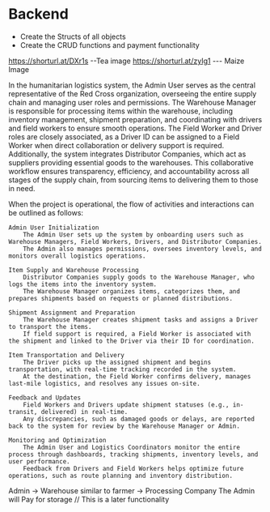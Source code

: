 # Backend 
- Create the Structs of all objects 
- Create the CRUD functions and payment functionality 


https://shorturl.at/DXr1s --Tea image
https://shorturl.at/zyIg1 --- Maize Image

In the humanitarian logistics system, the Admin User serves as the central representative of the Red Cross organization, overseeing the entire supply chain and managing user roles and permissions. The Warehouse Manager is responsible for processing items within the warehouse, including inventory management, shipment preparation, and coordinating with drivers and field workers to ensure smooth operations. The Field Worker and Driver roles are closely associated, as a Driver ID can be assigned to a Field Worker when direct collaboration or delivery support is required. Additionally, the system integrates Distributor Companies, which act as suppliers providing essential goods to the warehouses. This collaborative workflow ensures transparency, efficiency, and accountability across all stages of the supply chain, from sourcing items to delivering them to those in need.

When the project is operational, the flow of activities and interactions can be outlined as follows:

    Admin User Initialization
        The Admin User sets up the system by onboarding users such as Warehouse Managers, Field Workers, Drivers, and Distributor Companies.
        The Admin also manages permissions, oversees inventory levels, and monitors overall logistics operations.

    Item Supply and Warehouse Processing
        Distributor Companies supply goods to the Warehouse Manager, who logs the items into the inventory system.
        The Warehouse Manager organizes items, categorizes them, and prepares shipments based on requests or planned distributions.

    Shipment Assignment and Preparation
        The Warehouse Manager creates shipment tasks and assigns a Driver to transport the items.
        If field support is required, a Field Worker is associated with the shipment and linked to the Driver via their ID for coordination.

    Item Transportation and Delivery
        The Driver picks up the assigned shipment and begins transportation, with real-time tracking recorded in the system.
        At the destination, the Field Worker confirms delivery, manages last-mile logistics, and resolves any issues on-site.

    Feedback and Updates
        Field Workers and Drivers update shipment statuses (e.g., in-transit, delivered) in real-time.
        Any discrepancies, such as damaged goods or delays, are reported back to the system for review by the Warehouse Manager or Admin.

    Monitoring and Optimization
        The Admin User and Logistics Coordinators monitor the entire process through dashboards, tracking shipments, inventory levels, and user performance.
        Feedback from Drivers and Field Workers helps optimize future operations, such as route planning and inventory distribution.

Admin -> Warehouse  similar to farmer -> Processing Company 
The Admin will Pay for storage // This is a later functionality 